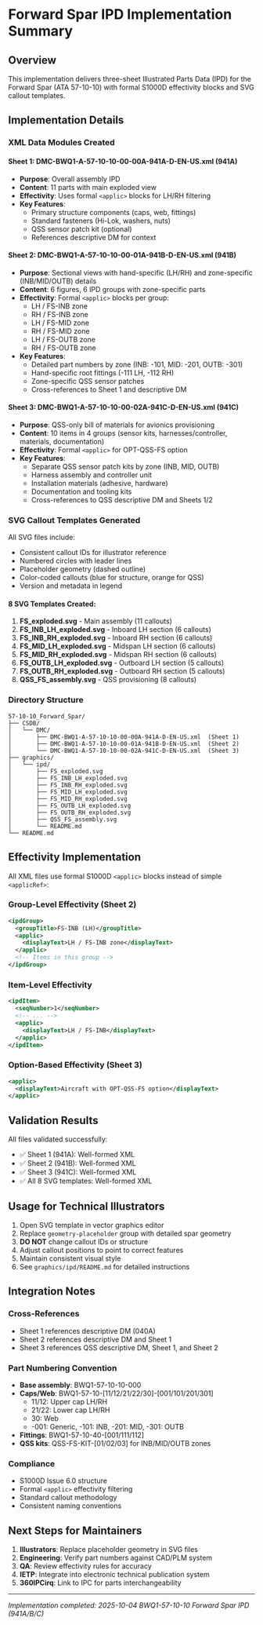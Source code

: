 # Forward Spar IPD Implementation Summary

## Overview

This implementation delivers three-sheet Illustrated Parts Data (IPD) for the Forward Spar (ATA 57-10-10) with formal S1000D effectivity blocks and SVG callout templates.

## Implementation Details

### XML Data Modules Created

#### Sheet 1: DMC-BWQ1-A-57-10-10-00-00A-941A-D-EN-US.xml (941A)
- **Purpose**: Overall assembly IPD
- **Content**: 11 parts with main exploded view
- **Effectivity**: Uses formal `<applic>` blocks for LH/RH filtering
- **Key Features**:
  - Primary structure components (caps, web, fittings)
  - Standard fasteners (Hi-Lok, washers, nuts)
  - QSS sensor patch kit (optional)
  - References descriptive DM for context

#### Sheet 2: DMC-BWQ1-A-57-10-10-00-01A-941B-D-EN-US.xml (941B)
- **Purpose**: Sectional views with hand-specific (LH/RH) and zone-specific (INB/MID/OUTB) details
- **Content**: 6 figures, 6 IPD groups with zone-specific parts
- **Effectivity**: Formal `<applic>` blocks per group:
  - LH / FS-INB zone
  - RH / FS-INB zone
  - LH / FS-MID zone
  - RH / FS-MID zone
  - LH / FS-OUTB zone
  - RH / FS-OUTB zone
- **Key Features**:
  - Detailed part numbers by zone (INB: -101, MID: -201, OUTB: -301)
  - Hand-specific root fittings (-111 LH, -112 RH)
  - Zone-specific QSS sensor patches
  - Cross-references to Sheet 1 and descriptive DM

#### Sheet 3: DMC-BWQ1-A-57-10-10-00-02A-941C-D-EN-US.xml (941C)
- **Purpose**: QSS-only bill of materials for avionics provisioning
- **Content**: 10 items in 4 groups (sensor kits, harnesses/controller, materials, documentation)
- **Effectivity**: Formal `<applic>` for OPT-QSS-FS option
- **Key Features**:
  - Separate QSS sensor patch kits by zone (INB, MID, OUTB)
  - Harness assembly and controller unit
  - Installation materials (adhesive, hardware)
  - Documentation and tooling kits
  - Cross-references to QSS descriptive DM and Sheets 1/2

### SVG Callout Templates Generated

All SVG files include:
- Consistent callout IDs for illustrator reference
- Numbered circles with leader lines
- Placeholder geometry (dashed outline)
- Color-coded callouts (blue for structure, orange for QSS)
- Version and metadata in legend

#### 8 SVG Templates Created:

1. **FS_exploded.svg** - Main assembly (11 callouts)
2. **FS_INB_LH_exploded.svg** - Inboard LH section (6 callouts)
3. **FS_INB_RH_exploded.svg** - Inboard RH section (6 callouts)
4. **FS_MID_LH_exploded.svg** - Midspan LH section (6 callouts)
5. **FS_MID_RH_exploded.svg** - Midspan RH section (6 callouts)
6. **FS_OUTB_LH_exploded.svg** - Outboard LH section (5 callouts)
7. **FS_OUTB_RH_exploded.svg** - Outboard RH section (5 callouts)
8. **QSS_FS_assembly.svg** - QSS provisioning (8 callouts)

### Directory Structure

```
57-10-10_Forward_Spar/
├── CSDB/
│   └── DMC/
│       ├── DMC-BWQ1-A-57-10-10-00-00A-941A-D-EN-US.xml  (Sheet 1)
│       ├── DMC-BWQ1-A-57-10-10-00-01A-941B-D-EN-US.xml  (Sheet 2)
│       └── DMC-BWQ1-A-57-10-10-00-02A-941C-D-EN-US.xml  (Sheet 3)
├── graphics/
│   └── ipd/
│       ├── FS_exploded.svg
│       ├── FS_INB_LH_exploded.svg
│       ├── FS_INB_RH_exploded.svg
│       ├── FS_MID_LH_exploded.svg
│       ├── FS_MID_RH_exploded.svg
│       ├── FS_OUTB_LH_exploded.svg
│       ├── FS_OUTB_RH_exploded.svg
│       ├── QSS_FS_assembly.svg
│       └── README.md
└── README.md
```

## Effectivity Implementation

All XML files use formal S1000D `<applic>` blocks instead of simple `<applicRef>`:

### Group-Level Effectivity (Sheet 2)
```xml
<ipdGroup>
  <groupTitle>FS-INB (LH)</groupTitle>
  <applic>
    <displayText>LH / FS-INB zone</displayText>
  </applic>
  <!-- Items in this group -->
</ipdGroup>
```

### Item-Level Effectivity
```xml
<ipdItem>
  <seqNumber>1</seqNumber>
  <!-- ... -->
  <applic>
    <displayText>LH / FS-INB</displayText>
  </applic>
</ipdItem>
```

### Option-Based Effectivity (Sheet 3)
```xml
<applic>
  <displayText>Aircraft with OPT-QSS-FS option</displayText>
</applic>
```

## Validation Results

All files validated successfully:
- ✅ Sheet 1 (941A): Well-formed XML
- ✅ Sheet 2 (941B): Well-formed XML
- ✅ Sheet 3 (941C): Well-formed XML
- ✅ All 8 SVG templates: Well-formed XML

## Usage for Technical Illustrators

1. Open SVG template in vector graphics editor
2. Replace `geometry-placeholder` group with detailed spar geometry
3. **DO NOT** change callout IDs or structure
4. Adjust callout positions to point to correct features
5. Maintain consistent visual style
6. See `graphics/ipd/README.md` for detailed instructions

## Integration Notes

### Cross-References
- Sheet 1 references descriptive DM (040A)
- Sheet 2 references descriptive DM and Sheet 1
- Sheet 3 references QSS descriptive DM, Sheet 1, and Sheet 2

### Part Numbering Convention
- **Base assembly**: BWQ1-57-10-10-000
- **Caps/Web**: BWQ1-57-10-[11/12/21/22/30]-[001/101/201/301]
  - 11/12: Upper cap LH/RH
  - 21/22: Lower cap LH/RH
  - 30: Web
  - -001: Generic, -101: INB, -201: MID, -301: OUTB
- **Fittings**: BWQ1-57-10-40-[001/111/112]
- **QSS kits**: QSS-FS-KIT-[01/02/03] for INB/MID/OUTB zones

### Compliance
- S1000D Issue 6.0 structure
- Formal `<applic>` effectivity filtering
- Standard callout methodology
- Consistent naming conventions

## Next Steps for Maintainers

1. **Illustrators**: Replace placeholder geometry in SVG files
2. **Engineering**: Verify part numbers against CAD/PLM system
3. **QA**: Review effectivity rules for accuracy
4. **IETP**: Integrate into electronic technical publication system
5. **360IPCirq**: Link to IPC for parts interchangeability

---

*Implementation completed: 2025-10-04*
*BWQ1-57-10-10 Forward Spar IPD (941A/B/C)*
